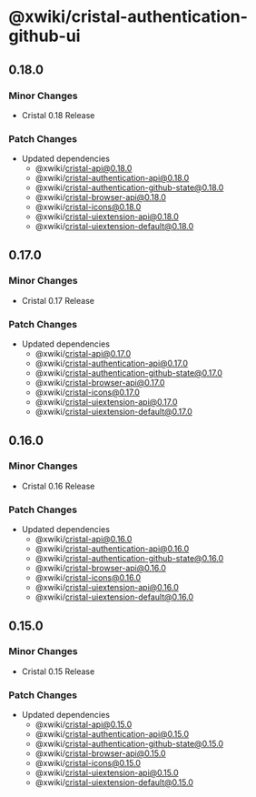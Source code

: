 # @xwiki/cristal-authentication-github-ui

## 0.18.0

### Minor Changes

- Cristal 0.18 Release

### Patch Changes

- Updated dependencies
  - @xwiki/cristal-api@0.18.0
  - @xwiki/cristal-authentication-api@0.18.0
  - @xwiki/cristal-authentication-github-state@0.18.0
  - @xwiki/cristal-browser-api@0.18.0
  - @xwiki/cristal-icons@0.18.0
  - @xwiki/cristal-uiextension-api@0.18.0
  - @xwiki/cristal-uiextension-default@0.18.0

## 0.17.0

### Minor Changes

- Cristal 0.17 Release

### Patch Changes

- Updated dependencies
  - @xwiki/cristal-api@0.17.0
  - @xwiki/cristal-authentication-api@0.17.0
  - @xwiki/cristal-authentication-github-state@0.17.0
  - @xwiki/cristal-browser-api@0.17.0
  - @xwiki/cristal-icons@0.17.0
  - @xwiki/cristal-uiextension-api@0.17.0
  - @xwiki/cristal-uiextension-default@0.17.0

## 0.16.0

### Minor Changes

- Cristal 0.16 Release

### Patch Changes

- Updated dependencies
  - @xwiki/cristal-api@0.16.0
  - @xwiki/cristal-authentication-api@0.16.0
  - @xwiki/cristal-authentication-github-state@0.16.0
  - @xwiki/cristal-browser-api@0.16.0
  - @xwiki/cristal-icons@0.16.0
  - @xwiki/cristal-uiextension-api@0.16.0
  - @xwiki/cristal-uiextension-default@0.16.0

## 0.15.0

### Minor Changes

- Cristal 0.15 Release

### Patch Changes

- Updated dependencies
  - @xwiki/cristal-api@0.15.0
  - @xwiki/cristal-authentication-api@0.15.0
  - @xwiki/cristal-authentication-github-state@0.15.0
  - @xwiki/cristal-browser-api@0.15.0
  - @xwiki/cristal-icons@0.15.0
  - @xwiki/cristal-uiextension-api@0.15.0
  - @xwiki/cristal-uiextension-default@0.15.0
